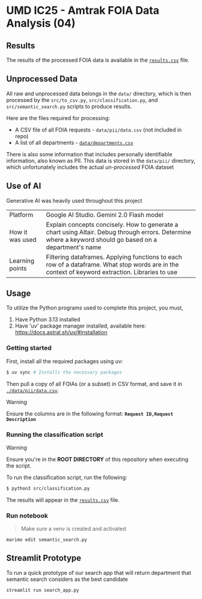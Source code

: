 # UMD IC25 - Amtrak FOIA Data Analysis (04)

## Results

The results of the processed FOIA data is available in the [`results.csv`](./results.csv) file.

## Unprocessed Data

All raw and unprocessed data belongs in the `data/` directory, which is
then processed by the `src/to_csv.py`, `src/classification.py`, and `src/semantic_search.py`
scripts to produce results.

Here are the files required for processing:

- A CSV file of all FOIA requests - `data/pii/data.csv` (not included in repo)
- A list of all departments - [`data/departments.csv`](./data/departments.csv)

There is also some information that includes personally identifiable information,
also known as PII. This data is stored in the `data/pii/` directory, which
unfortunately includes the actual _un-processed_ FOIA dataset

## Use of AI

Generative AI was heavily used throughout this project

|                 |                                                                                                                                                          |
| --------------- | -------------------------------------------------------------------------------------------------------------------------------------------------------- |
| Platform        | Google AI Studio. Gemini 2.0 Flash model                                                                                                                 |
| How it was used | Explain concepts concisely. How to generate a chart using Altair. Debug through errors. Determine where a keyword should go based on a department's name |
| Learning points | Filtering dataframes. Applying functions to each row of a dataframe. What stop words are in the context of keyword extraction. Libraries to use          |

## Usage

To utilize the Python programs used to complete this project, you must,

1. Have Python 3.13 installed
2. Have 'uv' package manager installed, available here: https://docs.astral.sh/uv/#installation

### Getting started

First, install all the required packages using uv:

```sh
$ uv sync # Installs the necessary packages
```

Then pull a copy of all FOIAs (or a subset) in CSV format, and save it in [`./data/pii/data.csv`](./data/pii).

> [!WARNING]
>
> Ensure the columns are in the following format: __`Request ID,Request Description`__

### Running the classification script

> [!WARNING]
>
> Ensure you're in the **ROOT DIRECTORY** of this repository when executing the script.

To run the classification script, run the following:

```sh
$ python3 src/classification.py
```

The results will appear in the [`results.csv`](./results.csv) file.

### Run notebook

> Make sure a venv is created and activated

`marimo edit semantic_search.py`

## Streamlit Prototype

To run a quick prototype of our search app that will return department that semantic search considers as the best candidate

`streamlit run search_app.py`
